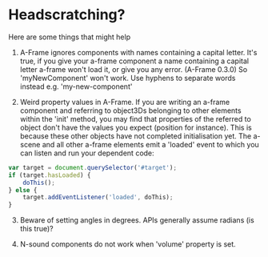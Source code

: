 Headscratching?
===============

Here are some things that might help

1. A-Frame ignores components with names containing a capital letter.
It's true, if you give your a-frame component a name containing a capital letter a-frame won't load it, or give you any error. (A-Frame 0.3.0)
So 'myNewComponent' won't work. Use hyphens to separate words instead e.g. 'my-new-component'

2. Weird property values in A-Frame. If you are writing an a-frame component and referring to object3Ds belonging to other elements within the 'init' method,
you may find that properties of the referred to object don't have the values you expect (position for instance). This is because
these other objects have not completed initialisation yet. The a-scene and all other a-frame elements emit a 'loaded' event to which
you can listen and run your dependent code:
```javascript
var target = document.querySelector('#target');
if (target.hasLoaded) {
    doThis();
} else {
    target.addEventListener('loaded', doThis);
}
```

3. Beware of setting angles in degrees. APIs generally assume radians (is this true)?

4. N-sound components do not work when 'volume' property is set.